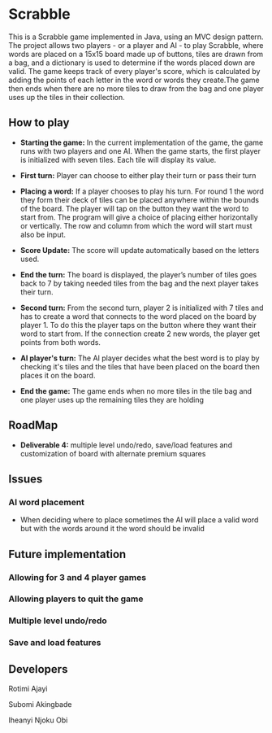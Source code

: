 # Scrabble
This is a Scrabble game implemented in Java, using an MVC design pattern. The project allows two players - or a player and AI - to play Scrabble, where words are placed on a 15x15 board made up of buttons, tiles are drawn from a bag, and a dictionary is used to determine if the words placed down are valid.
The game keeps track of every player's score, which is calculated by adding the points of each letter in the word or words they create.The game then ends when there are no more tiles to draw from the bag and one player uses up the tiles in their collection.

## How to play
- **Starting the game:** In the current implementation of the game, the game runs with two players and one AI. When the game starts, the first player is initialized with seven tiles. Each tile will display its value.

- **First turn:** Player can choose to either play their turn or pass their turn 

- **Placing a word:** If a player chooses to play his turn. For round 1 the word they form their deck of tiles can be placed anywhere within the bounds of the board. The player will tap on the button they want the word to start from. The program will give a choice of placing either horizontally or vertically. The row and column from which the word will start must also be input.

- **Score Update:** The score will update automatically based on the letters used.

- **End the turn:** The board is displayed, the player’s number of tiles goes back to 7 by taking needed tiles from the bag  and the next player takes their turn.

- **Second turn:** From the second turn, player 2 is initialized with 7 tiles and has to create a word that connects to the word placed on the board by player 1. To do this the player taps on the button where they want their word to start from. If the connection create 2 new words, the player get points from both words.
  
- **AI player's turn:** The AI player decides what the best word is to play by checking it's tiles and the tiles that have been placed on the board then places it on the board.
  
- **End the game:** The game ends when no more tiles in the tile bag and one player uses up the remaining tiles they are holding
  
## RoadMap
- **Deliverable 4:** multiple level undo/redo, save/load features and customization of board with alternate premium squares

## Issues
### AI word placement 
- When deciding where to place sometimes the AI will place a valid word but with the words around it the word should be invalid


## Future implementation

### Allowing for 3 and 4 player games
### Allowing players to quit the game
### Multiple level undo/redo
### Save and load features

## Developers
Rotimi Ajayi

Subomi Akingbade

Iheanyi Njoku Obi


